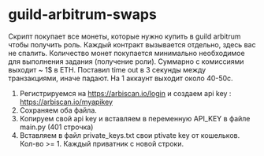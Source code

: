 # guild-arbitrum-swaps

Скрипт покупает все монеты, которые нужно купить в guild arbitrum чтобы получить роль. Каждый контракт вызывается отдельно, здесь вас не спалить. Количество монет покупается минимально необходимое для выполнения задания (получение роли). Суммарно с комиссиями выходит ~ 1$ в ETH. Поставил time out в 3 секунды между транзакциями, иначе падают. На 1 аккаунт выходит около 40-50с.

1. Регистрируемся на https://arbiscan.io/login и создаем api key : https://arbiscan.io/myapikey
2. Сохраняем оба файла.
3. Копируем свой api key и вставляем в переменную API_KEY в файле main.py (401 строчка)
4. Вставляем в файл private_keys.txt свои ptivate key от кошельков. Кол-во >= 1. Каждый приватник с новой строки.
